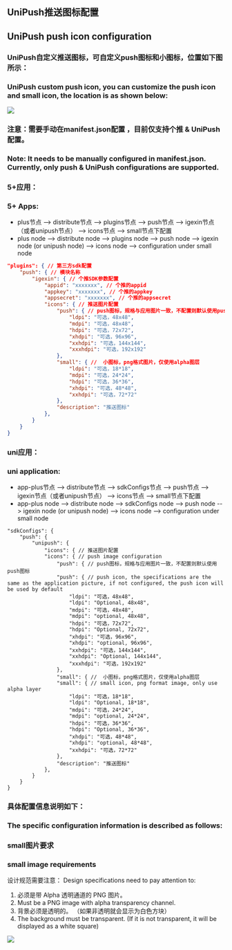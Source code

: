 ## UniPush推送图标配置
## UniPush push icon configuration

### UniPush自定义推送图标，可自定义push图标和小图标，位置如下图所示：
### UniPush custom push icon, you can customize the push icon and small icon, the location is as shown below:

![](https://native-res.dcloud.net.cn/images/uniapp/push/custom_push_icon/custom_push_icon_small_instructions.png)

### 注意：需要手动在manifest.json配置 ，目前仅支持个推 & UniPush配置。
### Note: It needs to be manually configured in manifest.json. Currently, only push & UniPush configurations are supported.
### 5+应用：
### 5+ Apps:
+ plus节点 --> distribute节点 --> plugins节点 --> push节点 --> igexin节点（或者unipush节点） --> icons节点 --> small节点下配置
+ plus node --> distribute node --> plugins node --> push node --> igexin node (or unipush node) --> icons node --> configuration under small node

```json
"plugins": { // 第三方sdk配置
	"push": { // 模块名称
		"igexin": { // 个推SDK参数配置
			"appid": "xxxxxxx", // 个推的appid
			"appkey": "xxxxxxx", // 个推的appkey
			"appsecret": "xxxxxxx", // 个推的appsecret
			"icons": { // 推送图片配置
				"push": { // push图标，规格与应用图片一致，不配置则默认使用push图标
					"ldpi": "可选，48x48",
					"mdpi": "可选，48x48",
					"hdpi": "可选，72x72",
					"xhdpi": "可选，96x96",
					"xxhdpi": "可选，144x144",
					"xxxhdpi": "可选，192x192"
				},
				"small": { //  小图标，png格式图片，仅使用alpha图层
					"ldpi": "可选，18*18",
					"mdpi": "可选，24*24",
					"hdpi": "可选，36*36",
					"xhdpi": "可选，48*48",
					"xxhdpi": "可选，72*72"
				},
				"description": "推送图标"
			},
		}
	}
}
```

### uni应用：
### uni application:
+ app-plus节点 --> distribute节点 --> sdkConfigs节点 --> push节点 --> igexin节点（或者unipush节点） --> icons节点 --> small节点下配置
+ app-plus node --> distribute node --> sdkConfigs node --> push node --> igexin node (or unipush node) --> icons node --> configuration under small node

~~~
"sdkConfigs": {
	"push": {
		"unipush": { 
			"icons": { // 推送图片配置
			"icons": { // push image configuration
				"push": { // push图标，规格与应用图片一致，不配置则默认使用push图标
				"push": { // push icon, the specifications are the same as the application picture, if not configured, the push icon will be used by default
					"ldpi": "可选，48x48",
					"ldpi": "Optional, 48x48",
					"mdpi": "可选，48x48",
					"mdpi": "optional, 48x48",
					"hdpi": "可选，72x72",
					"hdpi": "Optional, 72x72",
					"xhdpi": "可选，96x96",
					"xhdpi": "optional, 96x96",
					"xxhdpi": "可选，144x144",
					"xxhdpi": "Optional, 144x144",
					"xxxhdpi": "可选，192x192"
				},
				"small": { //  小图标，png格式图片，仅使用alpha图层
				"small": { // small icon, png format image, only use alpha layer
					"ldpi": "可选，18*18",
					"ldpi": "Optional, 18*18",
					"mdpi": "可选，24*24",
					"mdpi": "optional, 24*24",
					"hdpi": "可选，36*36",
					"hdpi": "Optional, 36*36",
					"xhdpi": "可选，48*48",
					"xhdpi": "optional, 48*48",
					"xxhdpi": "可选，72*72"
				},
				"description": "推送图标"
			},
		}
	}
}

~~~




### 具体配置信息说明如下：
### The specific configuration information is described as follows:

### small图片要求
### small image requirements
设计规范需要注意：
Design specifications need to pay attention to:
1. 必须是带 Alpha 透明通道的 PNG 图片。 
1. Must be a PNG image with alpha transparency channel.
2. 背景必须是透明的。 （如果非透明就会显示为白色方块）
2. The background must be transparent. (If it is not transparent, it will be displayed as a white square)




![](http://partner-dcloud-native.oss-cn-hangzhou.aliyuncs.com/images/uniapp/push/unipsuh_small_icon_style.png.png)


